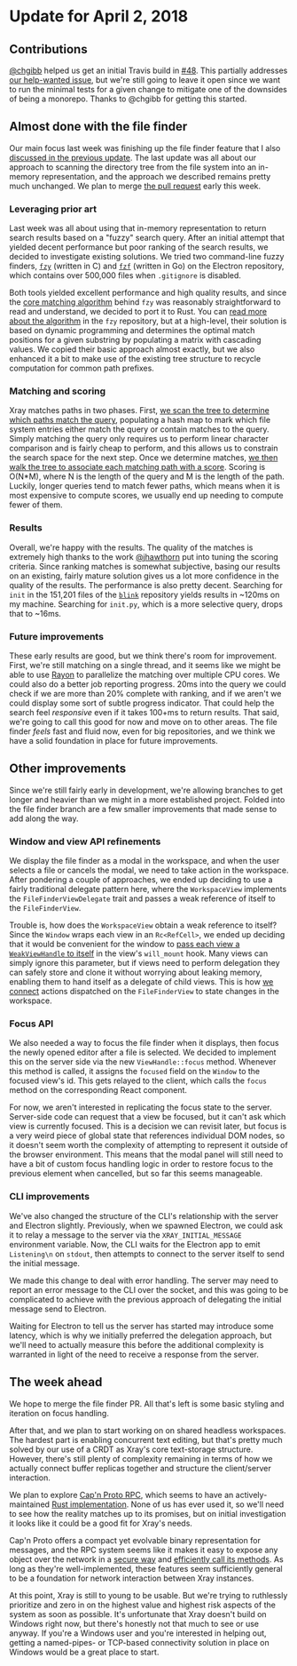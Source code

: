 # Update for April 2, 2018

## Contributions

[@chgibb](https://github.com/chgibb) helped us get an initial Travis build in [#48](https://github.com/atom/xray/pull/48). This partially addresses [our help-wanted issue](https://github.com/atom/xray/issues/22), but we're still going to leave it open since we want to run the minimal tests for a given change to mitigate one of the downsides of being a monorepo. Thanks to @chgibb for getting this started.

## Almost done with the file finder

Our main focus last week was finishing up the file finder feature that I also [discussed in the previous update](./2018_03_26.md#fast-file-finding). The last update was all about our approach to scanning the directory tree from the file system into an in-memory representation, and the approach we described remains pretty much unchanged. We plan to merge [the pull request](https://github.com/atom/xray/pull/55) early this week.

### Leveraging prior art

Last week was all about using that in-memory representation to return search results based on a "fuzzy" search query. After an initial attempt that yielded decent performance but poor ranking of the search results, we decided to investigate existing solutions. We tried two command-line fuzzy finders, [`fzy`](https://github.com/jhawthorn/fzy) (written in C) and [`fzf`](https://github.com/junegunn/fzf) (written in Go) on the Electron repository, which contains over 500,000 files when `.gitignore` is disabled.

Both tools yielded excellent performance and high quality results, and since the [core matching algorithm](https://github.com/jhawthorn/fzy/blob/47609dbf73789bc28289576a12177965c04ef49b/src/match.c#L70) behind `fzy` was reasonably straightforward to read and understand, we decided to port it to Rust. You can [read more about the algorithm](https://github.com/jhawthorn/fzy/blob/master/ALGORITHM.md) in the `fzy` repository, but at a high-level, their solution is based on dynamic programming and determines the optimal match positions for a given substring by populating a matrix with cascading values. We copied their basic approach almost exactly, but we also enhanced it a bit to make use of the existing tree structure to recycle computation for common path prefixes.

### Matching and scoring

Xray matches paths in two phases. First, [we scan the tree to determine which paths match the query](https://github.com/atom/xray/blob/3c25fc7a7328b0ce1f6746990689e0f80bca3009/xray_core/src/project.rs#L93), populating a hash map to mark which file system entries either match the query or contain matches to the query. Simply matching the query only requires us to perform linear character comparison and is fairly cheap to perform, and this allows us to constrain the search space for the next step. Once we determine matches, [we then walk the tree to associate each matching path with a score](https://github.com/atom/xray/blob/3c25fc7a7328b0ce1f6746990689e0f80bca3009/xray_core/src/project.rs#L154). Scoring is O(N*M), where N is the length of the query and M is the length of the path. Luckily, longer queries tend to match fewer paths, which means when it is most expensive to compute scores, we usually end up needing to compute fewer of them.

### Results

Overall, we're happy with the results. The quality of the matches is extremely high thanks to the work [@jhawthorn](https://github.com/jhawthorn) put into tuning the scoring criteria. Since ranking matches is somewhat subjective, basing our results on an existing, fairly mature solution gives us a lot more confidence in the quality of the results. The performance is also pretty decent. Searching for `init` in the 151,201 files of the [`blink`](https://chromium.googlesource.com/chromium/blink/+/master) repository yields results in ~120ms on my machine. Searching for `init.py`, which is a more selective query, drops that to ~16ms.

### Future improvements

These early results are good, but we think there's room for improvement. First, we're still matching on a single thread, and it seems like we might be able to use [Rayon](https://github.com/rayon-rs/rayon) to parallelize the matching over multiple CPU cores. We could also do a better job reporting progress. 20ms into the query we could check if we are more than 20% complete with ranking, and if we aren't we could display some sort of subtle progress indicator. That could help the search feel *responsive* even if it takes 100+ms to return results. That said, we're going to call this good for now and move on to other areas. The file finder *feels* fast and fluid now, even for big repositories, and we think we have a solid foundation in place for future improvements.

## Other improvements

Since we're still fairly early in development, we're allowing branches to get longer and heavier than we might in a more established project. Folded into the file finder branch are a few smaller improvements that made sense to add along the way.

### Window and view API refinements

We display the file finder as a modal in the workspace, and when the user selects a file or cancels the modal, we need to take action in the workspace. After pondering a couple of approaches, we ended up deciding to use a fairly traditional delegate pattern here, where the `WorkspaceView` implements the `FileFinderViewDelegate` trait and passes a weak reference of itself to the `FileFinderView`.

Trouble is, how does the `WorkspaceView` obtain a weak reference to itself? Since the `Window` wraps each view in an `Rc<RefCell>`, we ended up deciding that it would be convenient for the window to [pass each view a `WeakViewHandle` to itself](https://github.com/atom/xray/blob/3c25fc7a7328b0ce1f6746990689e0f80bca3009/xray_core/src/window.rs#L116) in the view's `will_mount` hook. Many views can simply ignore this parameter, but if views need to perform delegation they can safely store and clone it without worrying about leaking memory, enabling them to hand itself as a delegate of child views. This is how [we connect](https://github.com/atom/xray/blob/3c25fc7a7328b0ce1f6746990689e0f80bca3009/xray_core/src/workspace.rs#L48) actions dispatched on the `FileFinderView` to state changes in the workspace.

### Focus API

We also needed a way to focus the file finder when it displays, then focus the newly opened editor after a file is selected. We decided to implement this on the server side via the new `ViewHandle::focus` method. Whenever this method is called, it assigns the `focused` field on the `Window` to the focused view's id. This gets relayed to the client, which calls the `focus` method on the corresponding React component.

For now, we aren't interested in replicating the focus state to the server. Server-side code can request that a view be focused, but it can't ask which view is currently focused. This is a decision we can revisit later, but focus is a very weird piece of global state that references individual DOM nodes, so it doesn't seem worth the complexity of attempting to represent it outside of the browser environment. This means that the modal panel will still need to have a bit of custom focus handling logic in order to restore focus to the previous element when cancelled, but so far this seems manageable.

### CLI improvements

We've also changed the structure of the CLI's relationship with the server and Electron slightly. Previously, when we spawned Electron, we could ask it to relay a message to the server via the `XRAY_INITIAL_MESSAGE` environment variable. Now, the CLI waits for the Electron app to emit `Listening\n` on `stdout`, then attempts to connect to the server itself to send the initial message.

We made this change to deal with error handling. The server may need to report an error message to the CLI over the socket, and this was going to be complicated to achieve with the previous approach of delegating the initial message send to Electron.

Waiting for Electron to tell us the server has started may introduce some latency, which is why we initially preferred the delegation approach, but we'll need to actually measure this before the additional complexity is warranted in light of the need to receive a response from the server.

## The week ahead

We hope to merge the file finder PR. All that's left is some basic styling and iteration on focus handling.

After that, and we plan to start working on on shared headless workspaces. The hardest part is enabling concurrent text editing, but that's pretty much solved by our use of a CRDT as Xray's core text-storage structure. However, there's still plenty of complexity remaining in terms of how we actually connect buffer replicas together and structure the client/server interaction.

We plan to explore [Cap'n Proto RPC](https://capnproto.org/rpc.html), which seems to have an actively-maintained [Rust implementation](https://github.com/capnproto/capnproto-rust). None of us has ever used it, so we'll need to see how the reality matches up to its promises, but on initial investigation it looks like it could be a good fit for Xray's needs.

Cap'n Proto offers a compact yet evolvable binary representation for messages, and the RPC system seems like it makes it easy to expose any object over the network in a [secure way](https://capnproto.org/rpc.html#security) and [efficiently call its methods](https://capnproto.org/rpc.html#time-travel-promise-pipelining). As long as they're well-implemented, these features seem sufficiently general to be a foundation for network interaction between Xray instances.

At this point, Xray is still to young to be usable. But we're trying to ruthlessly prioritize and zero in on the highest value and highest risk aspects of the system as soon as possible. It's unfortunate that Xray doesn't build on Windows right now, but there's honestly not that much to see or use anyway. If you're a Windows user and you're interested in helping out, getting a named-pipes- or TCP-based connectivity solution in place on Windows would be a great place to start.
